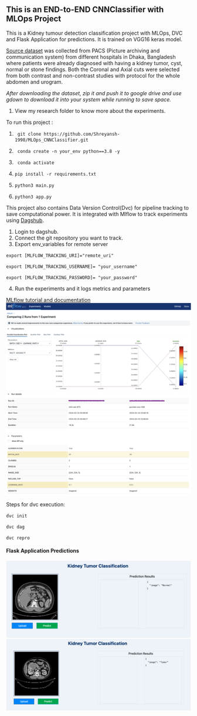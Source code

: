 ## This is an END-to-END CNNClassifier with MLOps Project
This is a Kidney tumour detection classification project with MLOps, DVC and Flask Application for predictions. It is trained on VGG16 keras model.

[Source dataset](https://www.kaggle.com/datasets/nazmul0087/ct-kidney-dataset-normal-cyst-tumor-and-stone/code) was collected from PACS (Picture archiving and communication system) from different hospitals in Dhaka, Bangladesh where patients were already diagnosed with having a kidney tumor, cyst, normal or stone findings. Both the Coronal and Axial cuts were selected from both contrast and non-contrast studies with protocol for the whole abdomen and urogram. 


*After downloading the dataset, zip it and push it to google drive and use gdown to download it into your system while running to save space.*

1. View my research folder to know more about the experiments.

To run this project :
1. ```
    git clone https://github.com/Shreyansh-1998/MLOps_CNNClassifier.git
   ```
2. ```
    conda create -n your_env python==3.8 -y
    ```
3. ```
    conda activate
   ```
4.  ```
    pip install -r requirements.txt
    ```
5.  ```
    python3 main.py
    ```
6.  ```
    python3 app.py
    ```
This project also contains Data Version Control(Dvc) for pipeline tracking to save computational power. It is integrated with Mlflow to track experiments using [Dagshub](https://dagshub.com/).

1. Login to dagshub.
2. Connect the git repository you want to track.
3. Export env_variables for remote server
```
export [MLFLOW_TRACKING_URI]="remote_uri"
```
```
export [MLFLOW_TRACKING_USERNAME]= "your_username"
```
```
export [MLFLOW_TRACKING_PASSWORD]= "your_password"
```
4. Run the experiments and it logs metrics and parameters

[MLflow tutorial and documentation](https://mlflow.org/)
![Prediction](Render/mlflow1.png "flow1")
![Prediction](Render/mlflow2.png "flow2")

Steps for dvc execution:

```
dvc init
```
```
dvc dag
```
```
dvc repro
```
#### Flask Application Predictions
![Prediction](Render/hostedsite.png "Prediction")
![Prediction](Render/predict_tumor.png "tumor")
